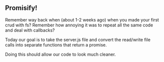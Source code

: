 ## Promisify!

Remember way back when (about 1-2 weeks ago) when you made your first crud with fs? Remember how annoying it was to repeat all the same code and deal with callbacks?

Today our goal is to take the server.js file and convert the read/write file calls into separate functions that return a promise.

Doing this should allow our code to look much cleaner.
